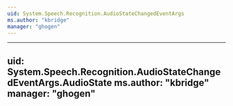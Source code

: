 ```yaml
---
uid: System.Speech.Recognition.AudioStateChangedEventArgs
ms.author: "kbridge"
manager: "ghogen"
---
```


---
uid: System.Speech.Recognition.AudioStateChangedEventArgs.AudioState
ms.author: "kbridge"
manager: "ghogen"
---
